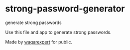 # strong-password-generator
generate strong passwords

Use this file and app to generate strong passwords. 

Made by <a href="https://waqarexpert.com/">waqarexpert</a> for public.

